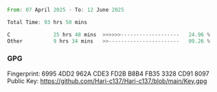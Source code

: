 <!--START_SECTION:waka-->

```rust
From: 07 April 2025 - To: 12 June 2025

Total Time: 93 hrs 50 mins

C              25 hrs 48 mins  >>>>>>-------------------   24.96 %
Other          9 hrs 34 mins   >>-----------------------   09.26 %
```

<!--END_SECTION:waka-->

### GPG <br />
Fingerprint:     6995 4DD2 962A CDE3 FD2B B8B4 FB35 3328 CD91 8097 <br />
Public Key:      https://github.com/Hari-c137/Hari-c137/blob/main/Key.gpg
